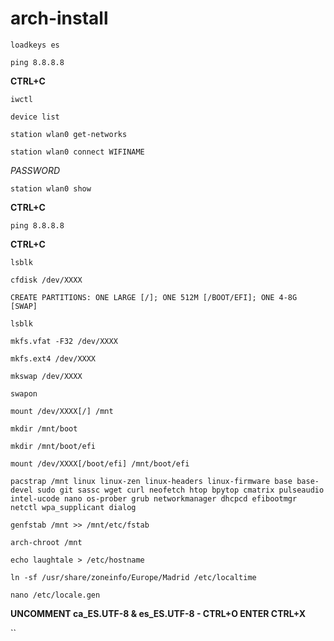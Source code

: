 # arch-install

`loadkeys es`

`ping 8.8.8.8`

**CTRL+C**

`iwctl`

`device list`

`station wlan0 get-networks`

`station wlan0 connect WIFINAME`

*PASSWORD*

`station wlan0 show`

**CTRL+C**

`ping 8.8.8.8`

**CTRL+C**

`lsblk`

`cfdisk /dev/XXXX`

`CREATE PARTITIONS: ONE LARGE [/]; ONE 512M [/BOOT/EFI]; ONE 4-8G [SWAP]`

`lsblk`

`mkfs.vfat -F32 /dev/XXXX`

`mkfs.ext4 /dev/XXXX`

`mkswap /dev/XXXX`

`swapon`

`mount /dev/XXXX[/] /mnt`

`mkdir /mnt/boot`

`mkdir /mnt/boot/efi`

`mount /dev/XXXX[/boot/efi] /mnt/boot/efi`

`pacstrap /mnt linux linux-zen linux-headers linux-firmware base base-devel sudo git sassc wget curl neofetch htop bpytop cmatrix pulseaudio intel-ucode nano os-prober grub networkmanager dhcpcd efibootmgr netctl wpa_supplicant dialog`

`genfstab /mnt >> /mnt/etc/fstab`

`arch-chroot /mnt`

`echo laughtale > /etc/hostname`

`ln -sf /usr/share/zoneinfo/Europe/Madrid /etc/localtime`

`nano /etc/locale.gen`

**UNCOMMENT ca_ES.UTF-8 & es_ES.UTF-8 - CTRL+O ENTER CTRL+X**

``
